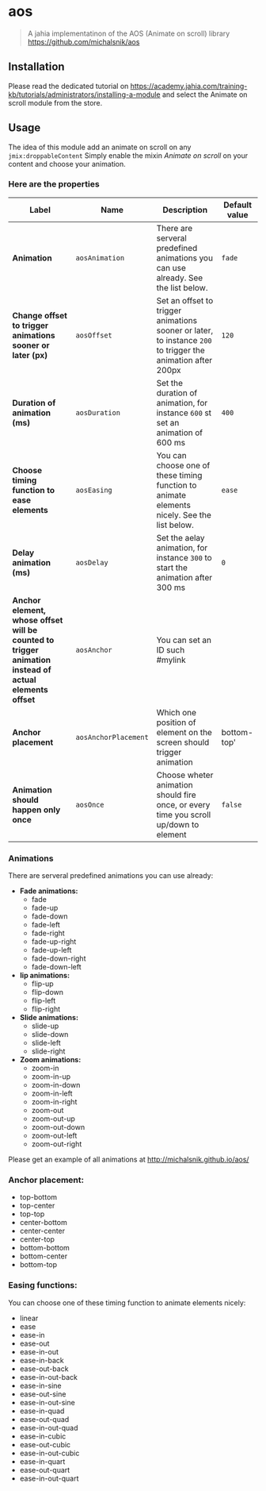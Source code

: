 # aos
> A jahia implementatinon of the AOS (Animate on scroll) library https://github.com/michalsnik/aos

## Installation

Please read the dedicated tutorial on https://academy.jahia.com/training-kb/tutorials/administrators/installing-a-module and select the Animate on scroll module from the store.

## Usage

The idea of this module add an animate on scroll on any `jmix:droppableContent`
Simply enable the mixin *Animate on scroll* on your content and choose your animation. 

### Here are the properties

| Label | Name | Description | Default value |
| --- | --- | --- | --- |
| **Animation** | `aosAnimation` | There are serveral predefined animations you can use already. See the list below. | `fade` | 
| **Change offset to trigger animations sooner or later (px)** | `aosOffset` | Set an offset to trigger animations sooner or later, to instance `200` to trigger the animation after 200px |  `120` | 
| **Duration of animation (ms)** | `aosDuration` | Set the duration of animation, for instance `600` st set an animation of 600 ms | `400` | 
| **Choose timing function to ease elements** | `aosEasing` | You can choose one of these timing function to animate elements nicely. See the list below. | `ease` | 
| **Delay animation (ms)** | `aosDelay` | Set the aelay animation, for instance `300` to start the animation after 300 ms | `0` | 
| **Anchor element, whose offset will be counted to trigger animation instead of actual elements offset** | `aosAnchor` | You can set an ID such #mylink | | 
| **Anchor placement** | `aosAnchorPlacement`  | Which one position of element on the screen should trigger animation | bottom-top'
| **Animation should happen only once** | `aosOnce` | Choose wheter animation should fire once, or every time you scroll up/down to element | `false` |

### Animations

There are serveral predefined animations you can use already:

- **Fade animations:**
    - fade
    - fade-up
    - fade-down
    - fade-left
    - fade-right
    - fade-up-right
    - fade-up-left
    - fade-down-right
    - fade-down-left
- **lip animations:**
    - flip-up
    - flip-down
    - flip-left
    - flip-right
- **Slide animations:**
    - slide-up
    - slide-down
    - slide-left
    - slide-right
- **Zoom animations:**
    - zoom-in
    - zoom-in-up
    - zoom-in-down
    - zoom-in-left
    - zoom-in-right
    - zoom-out
    - zoom-out-up
    - zoom-out-down
    - zoom-out-left
    - zoom-out-right

Please get an example of all animations at http://michalsnik.github.io/aos/

### Anchor placement:

- top-bottom
- top-center
- top-top
- center-bottom
- center-center
- center-top
- bottom-bottom
- bottom-center
- bottom-top


### Easing functions:

You can choose one of these timing function to animate elements nicely:

- linear
- ease
- ease-in
- ease-out
- ease-in-out
- ease-in-back
- ease-out-back
- ease-in-out-back
- ease-in-sine
- ease-out-sine
- ease-in-out-sine
- ease-in-quad
- ease-out-quad
- ease-in-out-quad
- ease-in-cubic
- ease-out-cubic
- ease-in-out-cubic
- ease-in-quart
- ease-out-quart
- ease-in-out-quart
